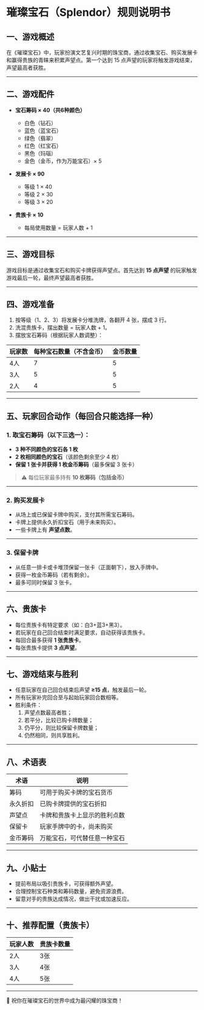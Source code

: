 # 璀璨宝石（Splendor）规则说明书

## 一、游戏概述

在《璀璨宝石》中，玩家扮演文艺复兴时期的珠宝商，通过收集宝石、购买发展卡和赢得贵族的青睐来积累声望点。第一个达到 15 点声望的玩家将触发游戏结束，声望最高者获胜。

---

## 二、游戏配件

- **宝石筹码 × 40（共6种颜色）**
  - 白色（钻石）
  - 蓝色（蓝宝石）
  - 绿色（翡翠）
  - 红色（红宝石）
  - 黑色（玛瑙）
  - 金色（金币，作为万能宝石）× 5

- **发展卡 × 90**
  - 等级 1 × 40
  - 等级 2 × 30
  - 等级 3 × 20

- **贵族卡 × 10**
  - 每局使用数量 = 玩家人数 + 1

---

## 三、游戏目标

游戏目标是通过收集宝石和购买卡牌获得声望点。首先达到 **15 点声望** 的玩家触发游戏最后一轮，最终声望最高者获胜。

---

## 四、游戏准备

1. 按等级（1、2、3）将发展卡分堆洗牌，各翻开 4 张，摆成 3 行。
2. 洗混贵族卡，摆出数量 = 玩家人数 + 1。
3. 摆放宝石筹码（根据玩家人数调整）：

| 玩家数 | 每种宝石数量（不含金币） | 金币数量 |
|--------|---------------------------|-----------|
| 4人    | 7                         | 5         |
| 3人    | 5                         | 5         |
| 2人    | 4                         | 5         |

---

## 五、玩家回合动作（每回合只能选择一种）

### 1. 取宝石筹码（以下三选一）：

- **3 种不同颜色的宝石各 1 枚**
- **2 枚相同颜色的宝石**（该颜色剩余至少 4 枚）
- **保留 1 张卡并获得 1 枚金币筹码**（最多保留 3 张卡）

> ⚠️ 每位玩家最多持有 **10 枚筹码（包括金币）**

---

### 2. 购买发展卡

- 从场上或已保留卡牌中购买，支付其所需宝石筹码。
- 卡牌上提供永久折扣宝石（用于未来购买）。
- 一些卡牌上有 **声望点数**。

---

### 3. 保留卡牌

- 从任意一排卡或卡堆顶保留一张卡（正面朝下），放入手牌中。
- 获得一枚金币筹码（若有剩余）。
- 最多可同时保留 3 张卡。

---

## 六、贵族卡

- 每位贵族卡有特定要求（如：白3+蓝3+黑3）。
- 若玩家在自己回合结束时满足要求，自动获得该贵族卡。
- 每回合最多获得 **1 张贵族卡**。
- 每张贵族卡提供 **3 点声望**。

---

## 七、游戏结束与胜利

- 任意玩家在自己回合结束后声望 **≥15 点**，触发最后一轮。
- 所有玩家补完回合至与起始玩家回合数相等。
- 胜利条件：
  1. 声望点数最高者胜；
  2. 若平分，比较已购卡牌数量；
  3. 仍平分，则比较保留卡牌数量；
  4. 仍然相同，则共享胜利。

---

## 八、术语表

| 术语         | 说明                          |
|--------------|-------------------------------|
| 筹码         | 可用于购买卡牌的宝石货币      |
| 永久折扣     | 已购卡牌提供的宝石折扣        |
| 声望点       | 卡牌和贵族卡上显示的胜利点数  |
| 保留卡       | 玩家手牌中的卡，尚未购买      |
| 金币筹码     | 万能宝石，可代替任意一种宝石 |

---

## 九、小贴士

- 提前布局以吸引贵族卡，可获得额外声望。
- 合理控制宝石种类和筹码数量，避免资源浪费。
- 留意对手的贵族达成情况，做出干扰或加速反应。

---

## 十、推荐配置（贵族卡）

| 玩家人数 | 贵族卡数量 |
|----------|------------|
| 2人      | 3张         |
| 3人      | 4张         |
| 4人      | 5张         |

---

🎉 祝你在璀璨宝石的世界中成为最闪耀的珠宝商！